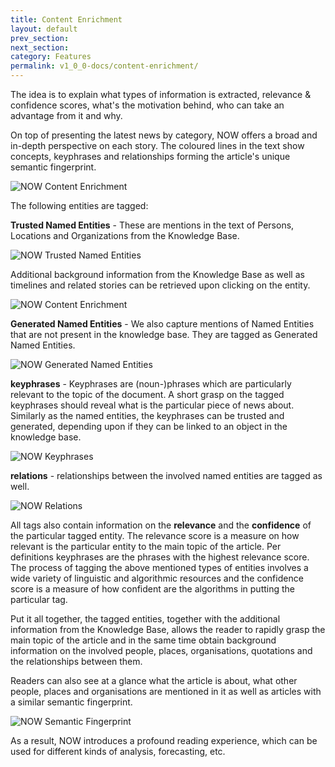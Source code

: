 ```yaml
---
title: Content Enrichment
layout: default
prev_section:
next_section:
category: Features
permalink: v1_0_0-docs/content-enrichment/
---
```


The idea is to explain what types of information is extracted, relevance & confidence scores, what's the motivation behind, who can take an advantage from it and why.

On top of presenting the latest news by category, NOW offers a broad and in-depth perspective on each story. The coloured lines in the text show concepts, keyphrases and relationships forming the article's unique semantic fingerprint.

<img src="{{ site.baseurl }}/img/OverviewArticle.png" alt="NOW Content Enrichment" style=" margin: 0 auto">

The following entities are tagged:

**Trusted Named Entities** - These are mentions in the text of Persons, Locations and Organizations from the Knowledge Base. 

<img src="{{ site.baseurl }}/img/trustedNEv.png" alt="NOW Trusted Named Entities" style=" margin: 0 auto">


Additional background information  from the Knowledge Base  as well as timelines and related stories can be retrieved upon clicking on the entity. 

<img src="{{ site.baseurl }}/img/trustedNE1.png" alt="NOW Content Enrichment" style=" margin: 0 auto">

**Generated Named Entities** - We also capture mentions of Named Entities that  are not present in the knowledge base. They are tagged as Generated Named Entities.


<img src="{{ site.baseurl }}/img/generatedNEv.png" alt="NOW Generated Named Entities" style=" margin: 0 auto">

**keyphrases** - Keyphrases are (noun-)phrases which are particularly relevant to the topic of the document. A short grasp on the tagged  keyphrases should reveal what is the particular piece of news about. Similarly as the named entities, the keyphrases can be trusted and generated, depending upon if they can be linked to an object in the knowledge base.

<img src="{{ site.baseurl }}/img/keyphraseV.png" alt="NOW Keyphrases" style=" margin: 0 auto">  

**relations** - relationships between the involved named entities are tagged as well.  

<img src="{{ site.baseurl }}/img/relNEv.png" alt="NOW Relations" style=" margin: 0 auto"> 
 
All tags also contain information on the **relevance**  and the **confidence** of the particular tagged entity. The relevance score is a measure on how relevant is the particular entity to the main topic of the article. Per definitions keyphrases are the phrases with the highest relevance score. 
The process of tagging the above mentioned types of entities involves a wide variety of linguistic and algorithmic resources and the confidence score is a measure of how confident are the algorithms in putting the particular tag.  


Put it all together,  the tagged entities, together with the additional information from the Knowledge Base, allows the reader to rapidly grasp the main topic of the article and in the same time obtain background information on the involved people, places, organisations, quotations and the relationships between them. 

Readers can also see at a glance what the article is about, what other people, places and organisations are mentioned in it as well as articles with a similar semantic fingerprint.

<img src="{{ site.baseurl }}/img/SemanticFingerprint1.png" alt="NOW Semantic Fingerprint" style=" margin: 0 auto">

As a result, NOW introduces a profound reading experience, which can be used for different kinds of analysis, forecasting, etc.
